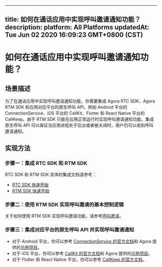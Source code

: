 
---
title: 如何在通话应用中实现呼叫邀请通知功能？
description: 
platform: All Platforms
updatedAt: Tue Jun 02 2020 16:09:23 GMT+0800 (CST)
---
# 如何在通话应用中实现呼叫邀请通知功能？
## 场景描述

为了在通话应用中实现呼叫邀请通知功能，你需要集成 Agora RTC SDK、Agora RTM SDK 和应用对应平台的原生呼叫 API，例如 Android 平台的 ConnectionService、iOS 平台的 CallKit、Flutter 和 React Native 平台的 CallKeep。由于 RTM SDK 只能在应用正常运行时实现呼叫邀请通知功能，集成原生呼叫 API 可以保证当应用进程处于后台或者被关闭时，用户仍可以收到呼叫邀请通知。

## 实现方法

### 步骤一：集成 RTC SDK 和 RTM SDK

RTC SDK 和 RTM SDK 具体的集成文档请参考：

- [RTC SDK 快速开始](../../cn/Interactive%20Broadcast/start_live_android.md)
- [RTM SDK 快速开始](../../cn/Real-time-Messaging/messaging_android.md)

### 步骤二：使用 RTM SDK 实现呼叫邀请的基本控制逻辑

关于如何使用 RTM SDK 实现呼叫邀请功能，请参考[呼叫邀请](../../cn/Real-time-Messaging/rtm_invite_android.md)。

### 步骤三：集成对应平台的原生呼叫 API 并实现呼叫邀请通知

- 对于 Android 平台，你可以参考 [ConnectionService 的官方文档](https://developer.android.com/reference/android/telecom/ConnectionService)和 Agora 提供的[示例项目](https://github.com/AgoraIO-Usecase/Video-Calling/tree/master/OpenDuo-Android)。
- 对于 iOS 平台，你可以参考 [CallKit 的官方文档](https://developer.apple.com/documentation/callkit)和 Agora 提供的[示例项目](https://github.com/AgoraIO-Usecase/Video-Calling/tree/master/OpenDuo-iOS)。
- 对于 Flutter 和 React Native 平台，你可以参考 [CallKeep 的官方文档](https://github.com/react-native-webrtc/react-native-callkeep)。
